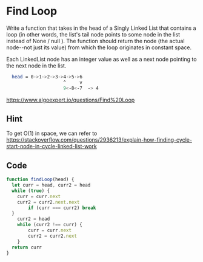 # Find Loop
Write a function that takes in the head of a Singly Linked List that contains a loop (in other words, the list's tail node points to some node in the list instead of None / null ). The function should return the node (the actual node--not just its value) from which the loop originates in constant space.

Each LinkedList node has an integer value as well as a next node pointing to the next node in the list.

```bash
  head = 0->1->2->3->4->5->6
                     ^     v
                     9<-8<-7  -> 4
```

https://www.algoexpert.io/questions/Find%20Loop

## Hint
To get O(1) in space, we can refer to https://stackoverflow.com/questions/2936213/explain-how-finding-cycle-start-node-in-cycle-linked-list-work

## Code

```javascript
function findLoop(head) {
  let curr = head, curr2 = head
  while (true) {
    curr = curr.next
    curr2 = curr2.next.next
		if (curr === curr2) break
  }
	curr2 = head
	while (curr2 !== curr) {
		curr = curr.next
		curr2 = curr2.next
	}
  return curr
}
```
